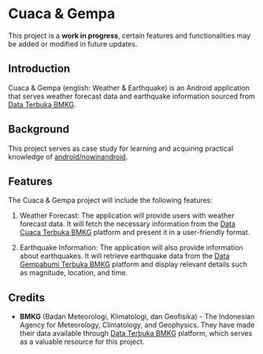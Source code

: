# Cuaca & Gempa

This project is a **work in progress**, certain features and functionalities may be added or
modified in future updates.

## Introduction

Cuaca & Gempa (english: Weather & Earthquake) is an Android application that serves weather forecast
data and earthquake information sourced from [Data Terbuka BMKG](https://data.bmkg.go.id).

## Background

This project serves as case study for learning and acquiring practical knowledge
of [android/nowinandroid](https://github.com/android/nowinandroid).

## Features

The Cuaca & Gempa project will include the following features:

1. Weather Forecast: The application will provide users with weather forecast data. It will fetch
   the necessary information from
   the [Data Cuaca Terbuka BMKG](https://data.bmkg.go.id/prakiraan-cuaca/) platform and present it
   in a user-friendly format.

2. Earthquake Information: The application will also provide information about earthquakes. It will
   retrieve earthquake data from
   the [Data Gempabumi Terbuka BMKG](https://data.bmkg.go.id/gempabumi/) platform and display
   relevant details such as magnitude, location, and time.

## Credits

* **BMKG** (Badan Meteorologi, Klimatologi, dan Geofisika) - The Indonesian Agency for Meteorology,
  Climatology, and Geophysics. They have made their data available
  through [Data Terbuka BMKG](https://data.bmkg.go.id) platform, which serves as a valuable resource
  for this project.